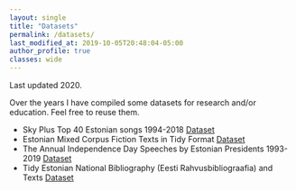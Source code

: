 ```yaml
---
layout: single
title: "Datasets"
permalink: /datasets/
last_modified_at: 2019-10-05T20:48:04-05:00
author_profile: true
classes: wide
---
```


Last updated 2020.

Over the years I have compiled some datasets for research and/or education. Feel free to reuse them.

- Sky Plus Top 40 Estonian songs 1994-2018 [Dataset](https://github.com/peeter-t2/EestiTop40_laulus6nad)
- Estonian Mixed Corpus Fiction Texts in Tidy Format [Dataset](https://github.com/peeter-t2/tidy_ilukirj)
- The Annual Independence Day Speeches by Estonian Presidents 1993-2019 [Dataset](https://github.com/peeter-t2/aastapaevakoned)
- Tidy Estonian National Bibliography (Eesti Rahvusbibliograafia) and Texts [Dataset](https://github.com/peeter-t2/tidy_ERB/)
